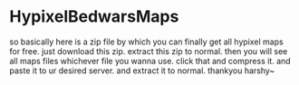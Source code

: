 # HypixelBedwarsMaps
so basically here is a zip file by which you can finally get all hypixel maps for free.
just download this zip.
extract this zip to normal.
then you will see all maps files whichever file you wanna use.
click that and compress it.
and paste it to ur desired server.
and extract it to normal.
thankyou
harshy~
